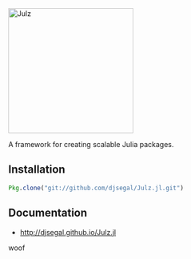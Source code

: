 <div> <img
src="https://raw.githubusercontent.com/djsegal/Julz.jl/master/docs/public/assets/images/logo.png"
alt="Julz" width="250"></img> </div>

A framework for creating scalable Julia packages.

## Installation

```julia
Pkg.clone("git://github.com/djsegal/Julz.jl.git")
```

## Documentation

- http://djsegal.github.io/Julz.jl

woof
